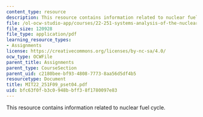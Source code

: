 ```yaml
---
content_type: resource
description: This resource contains information related to nuclear fuel cycle.
file: /ol-ocw-studio-app/courses/22-251-systems-analysis-of-the-nuclear-fuel-cycle-fall-2009/bfc63f0fb3c0948bbff38f1780097e83_MIT22_251F09_pset04.pdf
file_size: 120928
file_type: application/pdf
learning_resource_types:
- Assignments
license: https://creativecommons.org/licenses/by-nc-sa/4.0/
ocw_type: OCWFile
parent_title: Assignments
parent_type: CourseSection
parent_uid: c2180bee-bf93-4808-7773-8aa56d5df4b5
resourcetype: Document
title: MIT22_251F09_pset04.pdf
uid: bfc63f0f-b3c0-948b-bff3-8f1780097e83
---
```

This resource contains information related to nuclear fuel cycle.